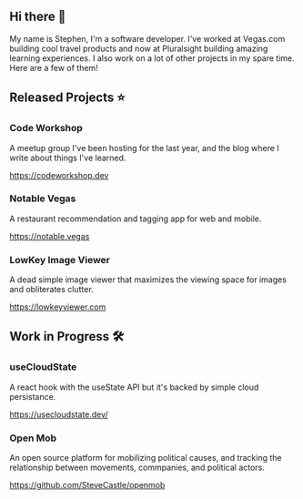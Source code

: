 ## Hi there 👋
My name is Stephen, I'm a software developer. I've worked at Vegas.com building cool travel products and now at Pluralsight building amazing learning experiences. I also work on a lot of other projects in my spare time. Here are a few of them!



## Released Projects ⭐️

### Code Workshop

A meetup group I've been hosting for the last year, and the blog where I write about things I've learned.

https://codeworkshop.dev


### Notable Vegas

A restaurant recommendation and tagging app for web and mobile.

https://notable.vegas

### LowKey Image Viewer

A dead simple image viewer that maximizes the viewing space for images and obliterates clutter.

https://lowkeyviewer.com


## Work in Progress 🛠

### useCloudState

A react hook with the useState API but it's backed by simple cloud persistance.

https://usecloudstate.dev/

### Open Mob

An open source platform for mobilizing political causes, and tracking the relationship between movements, commpanies, and political actors.

https://github.com/SteveCastle/openmob
